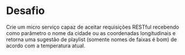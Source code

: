 # Desafio

Crie um micro serviço capaz de aceitar requisições RESTful recebendo como
parâmetro o nome da cidade ou as coordenadas longitudinais e retorna uma sugestão
de playlist (somente nomes de faixas é bom) de acordo com a temperatura atual.

